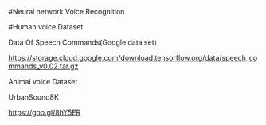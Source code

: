 #Neural network Voice Recognition

#Human voice Dataset

Data Of Speech Commands(Google data set)

https://storage.cloud.google.com/download.tensorflow.org/data/speech_commands_v0.02.tar.gz

Animal voice Dataset

UrbanSound8K

https://goo.gl/8hY5ER
